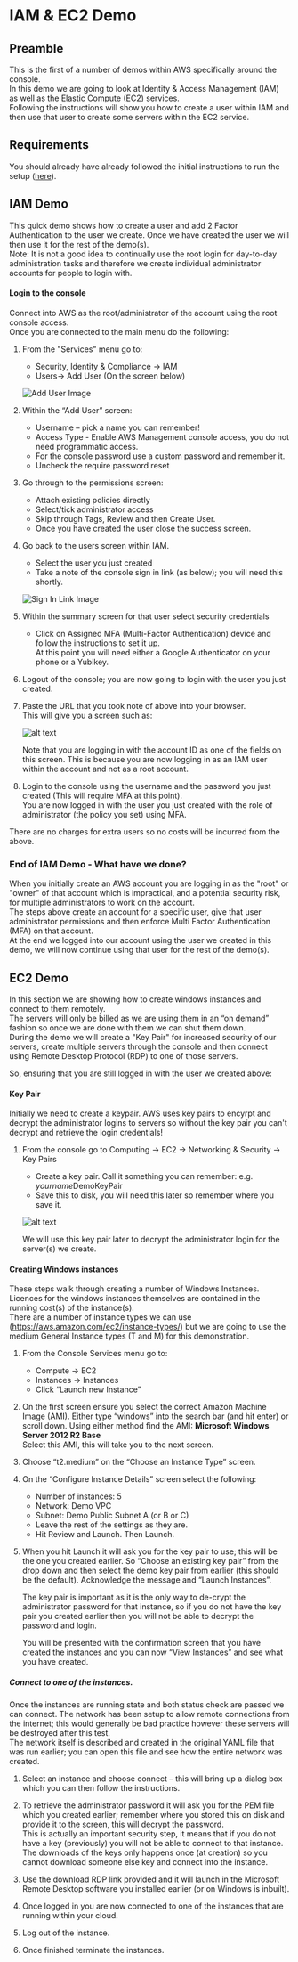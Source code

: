 # IAM & EC2 Demo
## Preamble
This is the first of a number of demos within AWS specifically around the console.  
In this demo we are going to look at Identity & Access Management (IAM) as well as the Elastic Compute (EC2) services.  
Following the instructions will show you how to create a user within IAM and then use that user to create some servers within the EC2 service.

## Requirements
You should already have already followed the initial instructions to run the setup ([here](./README.md)).



## IAM Demo
This quick demo shows how to create a user and add 2 Factor Authentication to the user we create. Once we have created the user we will then use it for the rest of the demo(s).  
Note: It is not a good idea to continually use the root login for day-to-day administration tasks and therefore we create individual administrator accounts for people to login with. 

#### Login to the console  
Connect into AWS as the root/administrator of the account using the root console access.  
Once you are connected to the main menu do the following:

1. From the "Services" menu go to:
    * Security, Identity & Compliance -> IAM
    * Users-> Add User (On the screen below)
  
    ![Add User Image](Images/AddUser.png "Add User")
    
2. Within the “Add User” screen:  
    * Username – pick a name you can remember!  
    * Access Type - Enable AWS Management console access, you do not need programmatic access.  
    * For the console password use a custom password and remember it.  
    * Uncheck the require password reset  

3. Go through to the permissions screen:  
    * Attach existing policies directly  
    * Select/tick administrator access  
    * Skip through Tags, Review and then Create User.
    * Once you have created the user close the success screen.

4. Go back to the users screen within IAM.  
    * Select the user you just created
    * Take a note of the console sign in link (as below); you will need this shortly.

    ![Sign In Link Image](Images/SignInLink.png "Sign In Link")

5. Within the summary screen for that user select security credentials
    * Click on Assigned MFA (Multi-Factor Authentication) device and follow the instructions to set it up.  
    At this point you will need either a Google Authenticator on your phone or a Yubikey.

6. Logout of the console; you are now going to login with the user you just created.

7. Paste the URL that you took note of above into your browser.  
    This will give you a screen such as:

    ![alt text](Images/Login.png "Logo Title Text 1")

    Note that you are logging in with the account ID as one of the fields on this screen. This is because you are now logging in as an IAM user within the account and not as a root account. 

8. Login to the console using the username and the password you just created (This will require MFA at this point).  
You are now logged in with the user you just created with the role of administrator (the policy you set) using MFA.

There are no charges for extra users so no costs will be incurred from the above.

### End of IAM Demo - What have we done?
When you initially create an AWS account you are logging in as the "root" or "owner" of that account which is impractical, and a potential security risk, for multiple administrators to work on the account.  
The steps above create an account for a specific user, give that user administrator permissions and then enforce Multi Factor Authentication (MFA) on that account.  
At the end we logged into our account using the user we created in this demo, we will now continue using that user for the rest of the demo(s).



## EC2 Demo

In this section we are showing how to create windows instances and connect to them remotely.   
The servers will only be billed as we are using them in an “on demand” fashion so once we are done with them we can shut them down.  
During the demo we will create a "Key Pair" for increased security of our servers, create multiple servers through the console and then connect using Remote Desktop Protocol (RDP) to one of those servers.

So, ensuring that you are still logged in with the user we created above: 


#### Key Pair
Initially we need to create a keypair. 
AWS uses key pairs to encyrpt and decrypt the administrator logins to servers so without the key pair you can't decrypt and retrieve the login credentials!  

1. From the console go to Computing -> EC2 -> Networking & Security -> Key Pairs  
    * Create a key pair. Call it something you can remember: e.g. *yourname*DemoKeyPair  
    * Save this to disk, you will need this later so remember where you save it.  

    ![alt text](Images/KeyPair.png "Logo Title Text 1")

    We will use this key pair later to decrypt the administrator login for the server(s) we create.


#### Creating Windows instances
These steps walk through creating a number of Windows Instances.  
Licences for the windows instances themselves are contained in the running cost(s) of the instance(s).  
There are a number of instance types we can use (https://aws.amazon.com/ec2/instance-types/) but we are going to use the medium General Instance types (T and M) for this demonstration. 


1. From the Console Services menu go to:
    * Compute -> EC2 
    * Instances -> Instances 
    * Click “Launch new Instance”

2. On the first screen ensure you select the correct Amazon Machine Image (AMI).
Either type “windows” into the search bar (and hit enter) or scroll down.
Using either method find the AMI: **Microsoft Windows Server 2012 R2 Base**  
Select this AMI, this will take you to the next screen.

3. Choose “t2.medium” on the “Choose an Instance Type” screen.

4. On the “Configure Instance Details” screen select the following:
    * Number of instances: 5
    * Network: Demo VPC
    * Subnet: Demo Public Subnet A (or B or C)
    * Leave the rest of the settings as they are.
    * Hit Review and Launch. Then Launch.

5. When you hit Launch it will ask you for the key pair to use; this will be the one you created earlier. So “Choose an existing key pair” from the drop down and then select the demo key pair from earlier (this should be the default). 
Acknowledge the message and “Launch Instances”.

    The key pair is important as it is the only way to de-crypt the administrator password for that instance, so if you do not have the key pair you created earlier then you will not be able to decrypt the password and login.

    You will be presented with the confirmation screen that you have created the instances and you can now “View Instances” and see what you have created.


##### Connect to one of the instances.
Once the instances are running state and both status check are passed we can connect. 
The network has been setup to allow remote connections from the internet; this would generally be bad practice however these servers will be destroyed after this test.  
The network itself is described and created in the original YAML file that was run earlier; you can open this file and see how the entire network was created.

1. Select an instance and choose connect – this will bring up a dialog box which you can then follow the instructions.   
2. To retrieve the administrator password it will ask you for the PEM file which you created earlier; remember where you stored this on disk and provide it to the screen, this will decrypt the password.  
This is actually an important security step, it means that if you do not have a key (previously) you will not be able to connect to that instance. The downloads of the keys only happens once (at creation) so you cannot download someone else key and connect into the instance.
3. Use the download RDP link provided and it will launch in the Microsoft Remote Desktop software you installed earlier (or on Windows is inbuilt).

4. Once logged in you are now connected to one of the instances that are running within your cloud.

5. Log out of the instance.

6. Once finished terminate the instances.





